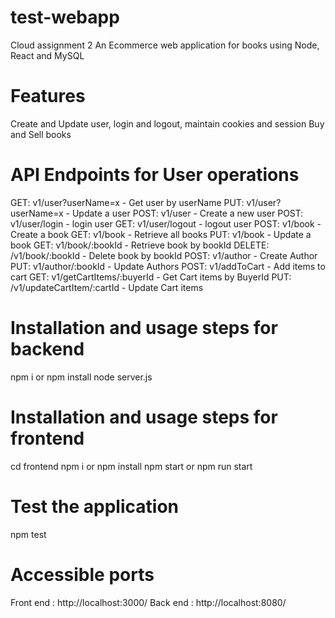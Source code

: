 # test-webapp
Cloud assignment 2
An Ecommerce web application for books using Node, React and MySQL

# Features
Create and Update user, login and logout, maintain cookies and session 
Buy and Sell books

# API Endpoints for User operations
GET: v1/user?userName=x - Get user by userName
PUT: v1/user?userName=x - Update a user
POST: v1/user - Create a new user
POST: v1/user/login - login user
GET: v1/user/logout - logout user
POST: v1/book - Create a book
GET: v1/book - Retrieve all books
PUT: v1/book - Update a book
GET: v1/book/:bookId - Retrieve book by bookId
DELETE: /v1/book/:bookId - Delete book by bookId
POST: v1/author - Create Author
PUT: v1/author/:bookId - Update Authors
POST: v1/addToCart - Add items to cart
GET: v1/getCartItems/:buyerId - Get Cart items by BuyerId
PUT: /v1/updateCartItem/:cartId - Update Cart items

# Installation and usage steps for backend
npm i or npm install
node server.js

# Installation and usage steps for frontend
cd frontend 
npm i or npm install
npm start or npm run start 

# Test the application
npm test

# Accessible ports
Front end : http://localhost:3000/
Back end : http://localhost:8080/ 